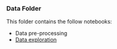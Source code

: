 ### Data Folder

This folder contains the follow notebooks:
- Data pre-processing
- [Data exploration](https://github.com/Nicole7443/flight-modelling/blob/main/notebooks/data/Data%20Exploration.ipynb)
